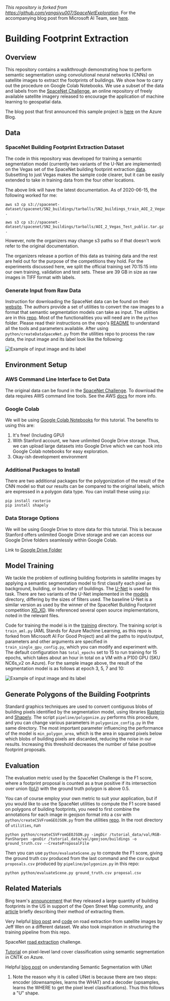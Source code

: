 *This repository is forked from https://github.com/yangsiyu007/SpaceNetExploration*. For the accompanying blog post from Microsoft AI Team, see [here](https://azure.microsoft.com/en-us/blog/how-to-extract-building-footprints-from-satellite-images-using-deep-learning/).

# Building Footprint Extraction

## Overview
This repository contains a walkthrough demonstrating how to perform semantic segmentation using convolutional neural networks (CNNs) on satellite images to extract the footprints of buildings. We show how to carry out the procedure on Google Colab Notebooks. We use a subset of the data and labels from the [SpaceNet Challenge](http://explore.digitalglobe.com/spacenet), an online repository of freely available satellite imagery released to encourage the application of machine learning to geospatial data.

The blog post that first announced this sample project is [here](https://azure.microsoft.com/en-us/blog/how-to-extract-building-footprints-from-satellite-images-using-deep-learning/) on the Azure Blog.


## Data

### SpaceNet Building Footprint Extraction Dataset
The code in this repository was developed for training a semantic segmentation model (currently two variants of the U-Net are implemented) on the Vegas set of the SpaceNet building footprint extraction [data](https://spacenet.ai/las-vegas/). Subsetting to just Vegas makes the sample code clearer, but it can be easily extended to take in training data from the four other locations.

The above link will have the latest documentation. As of 2020-06-15, the following worked for me:

```
aws s3 cp s3://spacenet-dataset/spacenet/SN2_buildings/tarballs/SN2_buildings_train_AOI_2_Vegas.tar.gz . 

aws s3 cp s3://spacenet-dataset/spacenet/SN2_buildings/tarballs/AOI_2_Vegas_Test_public.tar.gz .
```

However, note the organizers may change s3 paths so if that doesn't work refer to the original documentation.

The organizers release a portion of this data as training data and the rest are held out for the purpose of the competitions they hold. For the experiments discussed here, we split the official training set 70:15:15 into our own training, validation and test sets. These are 39 GB in size as raw images in TIFF format with labels.


### Generate Input from Raw Data
Instruction for downloading the SpaceNet data can be found on their [website](https://spacenet.ai/datasets/). The authors provide a set of utilities to convert the raw images to a format that semantic segmentation models can take as input. The utilities are in this [repo](https://github.com/SpaceNetChallenge/utilities). Most of the functionalities you will need are in the `python` folder. Please read their instructions on the repo's [README](https://github.com/SpaceNetChallenge/utilities) to understand all the tools and parameters available. After using `python/createDataSpaceNet.py` from the utilities repo to process the raw data, the input image and its label look like the following:

![Example of input image and its label](./visuals/sample_input_pair.png)


## Environment Setup

### AWS Command Line Interface to Get Data
The original data can be found in the [SpaceNet Challenge](https://spacenet.ai/las-vegas/). To download the data requires AWS command line tools. See the AWS [docs](https://docs.aws.amazon.com/cli/latest/userguide/install-cliv2-mac.html) for more info.


### Google Colab
We will be using [Google Colab Notebooks](https://colab.research.google.com/notebooks/intro.ipynb) for this tutorial. The benefits to using this are:

1. It's free! (Including GPU)
2. With Stanford account, we have unlimited Google Drive storage. Thus, we can upload large datasets into Google Drive which we can hook into Google Colab notebooks for easy exploration.
3. Okay-ish development environment


### Additional Packages to Install
There are two additional packages for the polygonization of the result of the CNN model so that our results can be compared to the original labels, which are expressed in a polygon data type. You can install these using `pip`:

```
pip install rasterio
pip install shapely
```


### Data Storage Options
We will be using Google Drive to store data for this tutorial. This is because Stanford offers unlimited Google Drive storage and we can access our Google Drive folders seamlessly within Google Colab. 

Link to [Google Drive Folder](https://drive.google.com/drive/u/1/folders/104bv1Sn7UTaA4Y7A3xzQMwwcdGpH6ByV)



## Model Training
We tackle the problem of outlining building footprints in satellite images by applying a semantic segmentation model to first classify each pixel as background, building, or boundary of buildings. The [U-Net](https://lmb.informatik.uni-freiburg.de/people/ronneber/u-net/) is used for this task. There are two variants of the U-Net implemented in the [models](./training/models) directory, differing by the sizes of filters used. The baseline U-Net is a similar version as used by the winner of the SpaceNet Building Footprint competition [XD\_XD](https://github.com/SpaceNetChallenge/BuildingDetectors_Round2/tree/master/1-XD_XD). We referenced several open source implementations, noted in the relevant files.

Code for training the model is in the [training](./training) directory. The training script is `train_aml.py` (AML Stands for Azure Machine Learning, as this repo is forked from Microsoft AI For Good Project) and all the paths to input/output, parameters and other arguments are specified in `train_single_gpu_config.py`, which you can modify and experiment with. The default configuration has `total_epochs` set to 15 to run training for 15 epochs, which takes about an hour in total on a VM with a P100 GPU (SKU NC6s_v2 on Azure). For the sample image above, the result of the segmentation model is as follows at epoch 3, 5, 7 and 10:

![Example of input image and its label](./visuals/training_progress.png)



## Generate Polygons of the Building Footprints
Standard graphics techniques are used to convert contiguous blobs of building pixels identified by the segmentation model, using libraries [Rasterio](https://github.com/mapbox/rasterio) and [Shapely](https://github.com/Toblerity/Shapely). The script `pipeline/polygonize.py` performs this procedure, and you can change various parameters in `polygonize_config.py` in the same directory. The most important parameter influencing the performance of the model is `min_polygon_area`, which is the area in squared pixels below which blobs of building pixels are discarded, reducing the noise in our results. Increasing this threshold decreases the number of false positive footprint proposals.


## Evaluation

The evaluation metric used by the SpaceNet Challenge is the F1 score, where a footprint proposal is counted as a true positive if its intersection over union ([IoU](https://www.pyimagesearch.com/2016/11/07/intersection-over-union-iou-for-object-detection/)) with the ground truth polygon is above 0.5.

You can of course employ your own metric to suit your application, but if you would like to use the SpaceNet utilities to compute the F1 score based on polygons of building footprints, you need to first combine the annotations for each image in geojson format into a csv with `python/createCSVFromGEOJSON.py` from the utilities [repo](https://github.com/SpaceNetChallenge/utilities). In the root directory of `utilities`, run

```
python python/createCSVFromGEOJSON.py -imgDir /tutorial_data/val/RGB-PanSharpen -geoDir /tutorial_data/val/geojson/buildings -o ground_truth.csv --CreateProposalFile
```


Then you can use `python/evaluateScene.py` to compute the F1 score, giving the ground truth csv produced from the last command and the csv output `proposals.csv` produced by `pipeline/polygonize.py` in this repo:

```
python python/evaluateScene.py ground_truth.csv proposal.csv
```


## Related Materials

Bing team's [announcement](https://blogs.bing.com/maps/2018-06/microsoft-releases-125-million-building-footprints-in-the-us-as-open-data) that they released a large quantity of building footprints in the US in support of the Open Street Map community, and [article](https://github.com/Microsoft/USBuildingFootprints) briefly describing their method of extracting them.

Very helpful [blog post](http://jeffwen.com/2018/02/23/road_extraction) and [code](https://github.com/jeffwen/road_building_extraction) on road extraction from satellite images by Jeff Wen on a different dataset. We also took inspiration in structuring the training pipeline from this repo.

SpaceNet [road extraction](https://spacenetchallenge.github.io/Competitions/Competition3.html) challenge.

[Tutorial](https://github.com/Azure/pixel_level_land_classification) on pixel-level land cover classification using semantic segmentation in CNTK on Azure.

Helpful [blog post](https://towardsdatascience.com/understanding-semantic-segmentation-with-unet-6be4f42d4b47) on understanding Semantic Segmentation with UNet

1. Note the reason why it is called UNet is because there are two steps: encoder (downsamples, learns the WHAT) and a decoder (upsamples, learns the WHERE to get the pixel level classifications). Thus this follows a "U" shape.



